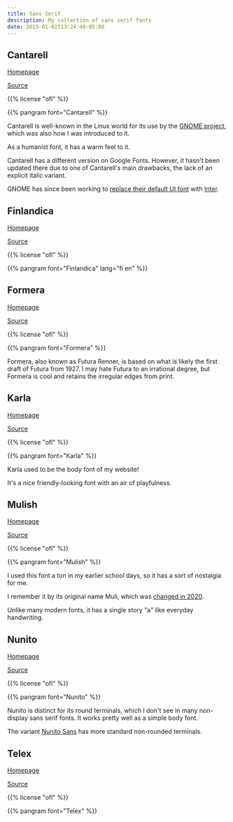 ```yaml
---
title: Sans Serif
description: My collection of sans serif fonts
date: 2025-01-02T13:24:49-05:00
---
```


## Cantarell

[Homepage](https://cantarell.gnome.org)

[Source](https://gitlab.gnome.org/GNOME/cantarell-fonts)

{{% license "ofl" %}}

{{% pangram font="Cantarell" %}}

Cantarell is well-known in the Linux world for its use by the [GNOME project](https://www.gnome.org),
which was also how I was introduced to it.

As a humanist font, it has a warm feel to it.

Cantarell has a different version on Google Fonts. However, it hasn't been updated
there due to one of Cantarell's main drawbacks, the lack of an explicit italic variant.

GNOME has since been working to
[replace their default UI font](https://gitlab.gnome.org/Teams/Design/initiatives/-/issues/152)
with [Inter](https://rsms.me/inter).

## Finlandica

[Homepage](https://fonts.google.com/specimen/Finlandica)

[Source](https://github.com/HelsinkiTypeStudio/Finlandica)

{{% license "ofl" %}}

{{% pangram font="Finlandica" lang="fi en" %}}

## Formera

[Homepage](https://noirblancrouge.com/fonts/futura-renner)

[Source](https://github.com/noirblancrouge/Formera)

{{% license "ofl" %}}

{{% pangram font="Formera" %}}

Formera, also known as Futura Renner, is based on what is likely the first draft of
Futura from 1927. I may hate Futura to an irrational degree, but Formera is cool and
retains the irregular edges from print.

## Karla

[Homepage](https://fonts.google.com/specimen/Karla)

[Source](https://github.com/googlefonts/karla)

{{% license "ofl" %}}

{{% pangram font="Karla" %}}

Karla used to be the body font of my website!

It's a nice friendly-looking font with an air of playfulness.

## Mulish

[Homepage](https://fonts.google.com/specimen/Mulish)

[Source](https://github.com/googlefonts/mulish)

{{% license "ofl" %}}

{{% pangram font="Mulish" %}}

I used this font a ton in my earlier school days, so it has a sort of nostalgia for me.

I remember it by its original name Muli, which was 
[changed in 2020](https://github.com/googlefonts/mulish/commit/e268b235f32aa7472c4aa22b59d0854ae5420c97).

Unlike many modern fonts, it has a single story "a" like everyday handwriting.

## Nunito

[Homepage](https://fonts.google.com/specimen/Nunito)

[Source](https://github.com/googlefonts/nunito)

{{% license "ofl" %}}

{{% pangram font="Nunito" %}}

Nunito is distinct for its round terminals, which I don't see in many non-display
sans serif fonts. It works pretty well as a simple body font.

The variant [Nunito Sans](https://fonts.google.com/specimen/Nunito+Sans) has more
standard non-rounded terminals.

## Telex

[Homepage](https://fonts.google.com/specimen/Telex)

[Source](https://github.com/m4rc1e/Telex)

{{% license "ofl" %}}

{{% pangram font="Telex" %}}
